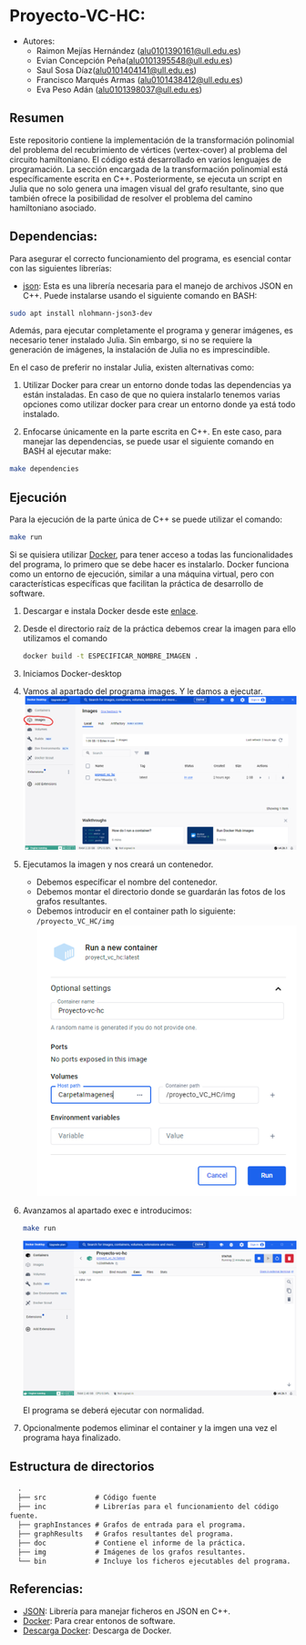 # Proyecto-VC-HC: 
* Autores: 
  * Raimon Mejías Hernández (alu0101390161@ull.edu.es)
  * Evian Concepción Peña(alu0101395548@ull.edu.es)
  * Saul Sosa Díaz(alu0101404141@ull.edu.es)
  * Francisco Marqués Armas (alu0101438412@ull.edu.es)
  * Eva Peso Adán (alu0101398037@ull.edu.es)

## Resumen
Este repositorio contiene la implementación de la transformación polinomial del problema del recubrimiento de vértices (vertex-cover) al problema del circuito hamiltoniano. El código está desarrollado en varios lenguajes de programación. La sección encargada de la transformación polinomial está específicamente escrita en C++. Posteriormente, se ejecuta un script en Julia que no solo genera una imagen visual del grafo resultante, sino que también ofrece la posibilidad de resolver el problema del camino hamiltoniano asociado.

## Dependencias:
Para asegurar el correcto funcionamiento del programa, es esencial contar con las siguientes librerías:
* [json](https://github.com/nlohmann/json): Esta es una librería necesaria para el manejo de archivos JSON en C++. Puede instalarse usando el siguiente comando en BASH:
```BASH
sudo apt install nlohmann-json3-dev
```

Además, para ejecutar completamente el programa y generar imágenes, es necesario tener instalado Julia. Sin embargo, si no se requiere la generación de imágenes, la instalación de Julia no es imprescindible.

En el caso de preferir no instalar Julia, existen alternativas como:

1. Utilizar Docker para crear un entorno donde todas las dependencias ya están instaladas.
En caso de que no quiera instalarlo tenemos varias opciones como utilizar docker para crear un entorno donde ya está todo instalado. 

2. Enfocarse únicamente en la parte escrita en C++. En este caso, para manejar las dependencias, se puede usar el siguiente comando en BASH al ejecutar make:
```BASH
make dependencies
```

## Ejecución 
Para la ejecución de la parte única de C++ se puede utilizar el comando:
```BASH
make run
```
Si se quisiera utilizar [Docker](https://www.docker.com/), para tener acceso a todas las funcionalidades del programa, lo primero que se debe hacer es instalarlo. 
Docker funciona como un entorno de ejecución, similar a una máquina virtual, pero con características específicas que facilitan la práctica de desarrollo de software. 
1. Descargar e instala Docker desde este [enlace](https://www.docker.com/products/docker-desktop/).  
   
2. Desde el directorio raíz de la práctica debemos crear la imagen para ello utilizamos el comando
    ```BASH
    docker build -t ESPECIFICAR_NOMBRE_IMAGEN .
    ```
3. Iniciamos Docker-desktop
   
4. Vamos al apartado del programa images. Y le damos a ejecutar.
   ![intro](./doc/docker_intro.png)  

5. Ejecutamos la imagen y nos creará un contenedor. 
    * Debemos específicar el nombre del contenedor.
    * Debemos montar el directorio donde se guardarán las fotos de los grafos resultantes. 
    * Debemos introducir en el container path lo siguiente: ```/proyecto_VC_HC/img```
   ![ajustes_container](./doc/ajustes_container.png)  

6. Avanzamos al apartado exec e introducimos:
    ```BASH
    make run
    ```
    ![ejecución docker](./doc/ejecucion_docker.png)  

    El programa se deberá ejecutar con normalidad.  
    
7. Opcionalmente podemos eliminar el container y la imgen una vez el programa haya finalizado.

## Estructura de directorios
```
  .
  ├── src            # Código fuente
  ├── inc            # Librerías para el funcionamiento del código fuente.
  ├── graphInstances # Grafos de entrada para el programa.
  ├── graphResults   # Grafos resultantes del programa.
  ├── doc            # Contiene el informe de la práctica.
  ├── img            # Imágenes de los grafos resultantes. 
  └── bin            # Incluye los ficheros ejecutables del programa.
```

## Referencias:
* [JSON](https://github.com/nlohmann/json): Librería para manejar ficheros en JSON en C++.
* [Docker](https://www.docker.com/): Para crear entonos de software.
* [Descarga Docker](https://www.docker.com/products/docker-desktop/): Descarga de Docker.
